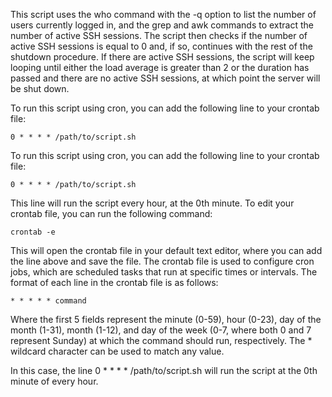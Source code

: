 This script uses the who command with the -q option to list the number of users currently logged in, and the grep and awk commands to extract the number of active SSH sessions. 
The script then checks if the number of active SSH sessions is equal to 0 and, if so, continues with the rest of the shutdown procedure. 
If there are active SSH sessions, the script will keep looping until either the load average is greater than 2 or the duration has passed and there are no active SSH sessions, at which point the server will be shut down.

To run this script using cron, you can add the following line to your crontab file:


```
0 * * * * /path/to/script.sh

```

To run this script using cron, you can add the following line to your crontab file:

```
0 * * * * /path/to/script.sh
```

This line will run the script every hour, at the 0th minute. To edit your crontab file, you can run the following command:

```
crontab -e
```

This will open the crontab file in your default text editor, where you can add the line above and save the file. 
The crontab file is used to configure cron jobs, which are scheduled tasks that run at specific times or intervals. The format of each line in the crontab file is as follows:

```
* * * * * command
```

Where the first 5 fields represent the minute (0-59), hour (0-23), day of the month (1-31), month (1-12), and day of the week (0-7, where both 0 and 7 represent Sunday) at which the command should run, respectively. The * wildcard character can be used to match any value.

In this case, the line 0 * * * * /path/to/script.sh will run the script at the 0th minute of every hour.